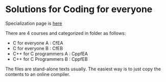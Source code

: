 # Solutions for Coding for everyone

Specialization page is [here](https://www.coursera.org/specializations/coding-for-everyone)

There are 4 courses and categorized in folder as follows:

- C for everyone A : CfEA
- C for everyone B : CfEB
- C++ for C programmers A : CppfEA
- C++ for C Programmers B : CppfEB

The files are stand-alone texts usually. The easiest way is to just copy the contents to an online compiler.
